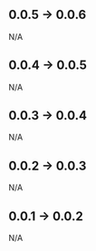 ## 0.0.5 -> 0.0.6

N/A

## 0.0.4 -> 0.0.5

N/A

## 0.0.3 -> 0.0.4

N/A

## 0.0.2 -> 0.0.3

N/A

## 0.0.1 -> 0.0.2

N/A
